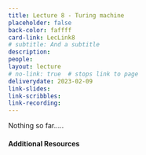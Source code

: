 ```yaml
---
title: Lecture 8 - Turing machine
placeholder: false
back-color: faffff
card-link: LecLink8
# subtitle: And a subtitle
description:
people:
layout: lecture
# no-link: true  # stops link to page 
deliverydate: 2023-02-09
link-slides:
link-scribbles:
link-recording:
---
```


Nothing so far.....

<h4>Additional Resources</h4>









